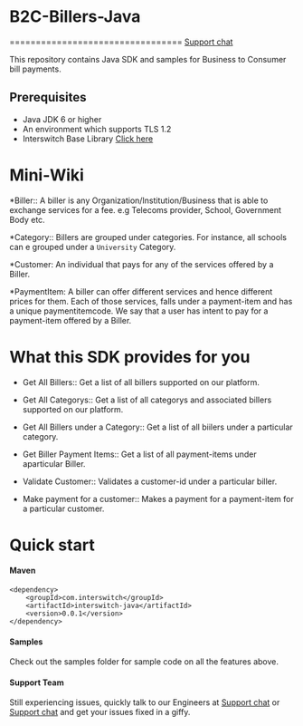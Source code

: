 # B2C-Billers-Java
=================================
[Support chat](https://interswitch.slack.com/messages/C4ULTK04T/)

This repository contains Java SDK and samples for Business to Consumer bill payments.

## Prerequisites
* Java JDK 6 or higher
* An environment which supports TLS 1.2
* Interswitch Base Library [Click here](https://github.com/techquest/interswitch_java)

Mini-Wiki
================================
*Biller::
A biller is any Organization/Institution/Business that is able to exchange services 
for a fee. e.g Telecoms provider, School, Government Body etc.

*Category::
Billers are grouped under categories. For instance, all schools can e grouped under a `University`
Category.

*Customer:
An individual that pays for any of the services offered by a Biller.

*PaymentItem:
A biller can offer different services and hence different prices for them.
Each of those services, falls under a payment-item and has a unique paymentitemcode.
We say that a user has intent to pay for a payment-item offered by a Biller.






What this SDK provides for you
================================

* Get All Billers::
	Get a list of all billers supported on our platform.

* Get All Categorys::
  	Get a list of all categorys and associated billers supported on our platform.

* Get All Billers under a Category::
	Get a list of all biilers under a particular category.
	
* Get Biller Payment Items::
	Get a list of all payment-items under aparticular Biller.

* Validate Customer::
	Validates a customer-id under a particular biller.

* Make payment for a customer::
	Makes a payment for a payment-item for a particular customer.




Quick start
===============================

#### Maven 
    <dependency>
        <groupId>com.interswitch</groupId>
        <artifactId>interswitch-java</artifactId>
        <version>0.0.1</version>
    </dependency>

#### Samples

Check out the samples folder for sample code on all the features above.

#### Support Team

Still experiencing issues, quickly talk to our Engineers at
[Support chat](https://interswitch.slack.com/messages/C4ULTK04T/) or [Support chat](https://gitter.im/techquest) and get your issues fixed in a giffy.

